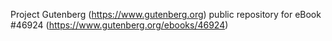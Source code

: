 Project Gutenberg (https://www.gutenberg.org) public repository for eBook #46924 (https://www.gutenberg.org/ebooks/46924)
